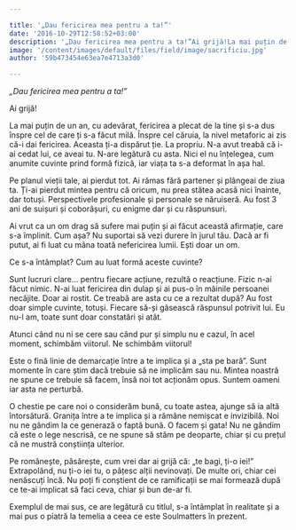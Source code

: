 ```yaml
---

title: '„Dau fericirea mea pentru a ta!”'
date: '2016-10-29T12:58:52+03:00'
description: '„Dau fericirea mea pentru a ta!”Ai grijă!La mai puțin de un an, cu adevărat, fericirea a plecat de la tine și s-a dusînspre cel de care ți s-a făcut milă. Înspre cel căruia, la nivel metaforic aizis c'
image: '/content/images/default/files/field/image/sacrificiu.jpg'
author: '59b473454e63ea7e4713a3d0'

---
```

<div class="kg-card-markdown"><p><em>„Dau fericirea mea pentru a ta!”</em></p>
<p>Ai grijă!</p>
<p dir="ltr">La mai puțin de un an, cu adevărat, fericirea a plecat de la tine și s-a dus înspre cel de care ți s-a făcut milă. Înspre cel căruia, la nivel metaforic ai zis că-i dai fericirea. Aceasta ți-a dispărut ție. La propriu. N-a avut treabă că i-ai cedat lui, ce aveai tu. N-are legătură cu asta. Nici el nu înțelegea, cum anumite cuvinte prind formă fizică, iar viața ta s-a deformat în așa hal.</p>
<p dir="ltr">Pe planul vieții tale, ai pierdut tot. Ai rămas fără partener și plângeai de ziua ta. Ți-ai pierdut mintea pentru că oricum, nu prea stătea acasă nici înainte, dar totuși. Perspectivele profesionale și personale se năruiseră. Au fost 3 ani de suișuri și coborâșuri, cu enigme dar și cu răspunsuri.</p>
<p dir="ltr">Ai vrut ca un om drag să sufere mai puțin și ai făcut această afirmație, care s-a împlinit. Cum așa? Nu suportai să vezi durere în jurul tău. Dacă ar fi putut, ai fi luat cu mâna toată nefericirea lumii. Ești doar un om.</p>
<p dir="ltr">Ce s-a întâmplat? Cum au luat formă aceste cuvinte?</p>
<p>Sunt lucruri clare... pentru fiecare acțiune, rezultă o reacțiune. Fizic n-ai făcut nimic. N-ai luat fericirea din dulap și ai pus-o în mâinile persoanei necăjite. Doar ai rostit. Ce treabă are asta cu ce a rezultat după? Au fost doar simple cuvinte, totuși. Fiecare să-și găsească răspunsul potrivit lui. Eu nu-l am, toate sunt doar constatări și atât.</p>
<p> Atunci când nu ni se cere sau când pur și simplu nu e cazul, în acel moment, schimbăm viitorul. Ne schimbăm viitorul!</p>
<p>Este o fină linie de demarcație între a te implica și a „sta pe bară”. Sunt momente în care știm dacă trebuie să ne implicăm sau nu. Mintea noastră ne spune ce trebuie să facem, însă noi tot acționăm opus. Suntem oameni iar asta ne perturbă. </p>
<p>O chestie pe care noi o considerăm bună, cu toate astea, ajunge să ia altă întorsătură. Granița între a te implica și a rămâne nemișcat e invizibilă. Noi nu ne gândim la ce generază o faptă bună. O facem și gata! Nu ne gândim că este o lege nescrisă, ce ne spune să stăm pe deoparte, chiar și cu prețul că ne mustră conștiința ulterior.</p>
<p>Pe românește, păsărește, cum vrei dar ai grijă că: „te bagi, ți-o iei!” Extrapolând, nu ți-o iei tu, o pățesc alții nevinovați. De multe ori, chiar cei nenăscuți încă. Nu poți fi conștient de ce ramificații se mai formează după ce te-ai implicat să faci ceva, chiar și bun de-ar fi. </p>
<p>Exemplul de mai sus, ce are legătură cu titlul, s-a întâmplat în realitate și a mai pus o piatră la temelia a ceea ce este Soulmatters în prezent.</p>
</div>
